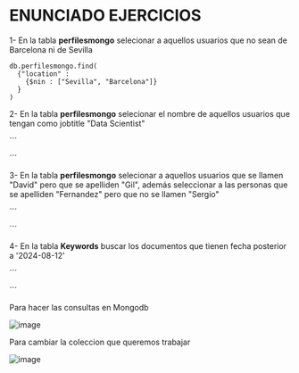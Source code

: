 # ENUNCIADO EJERCICIOS 

 1- En la tabla __perfilesmongo__ selecionar a aquellos usuarios que no sean de Barcelona ni de Sevilla 

```
db.perfilesmongo.find(
  {"location" :
    {$nin : ["Sevilla", "Barcelona"]}
  }
)

```
 
 2- En la tabla __perfilesmongo__ selecionar el nombre de aquellos usuarios que tengan como jobtitle "Data Scientist"
 
´´´

´´´
 
 3- En la tabla __perfilesmongo__ selecionar a aquellos usuarios que se llamen "David" pero que se apelliden "Gil", además seleccionar a las personas que se apelliden "Fernandez" pero que no se llamen "Sergio"

´´´

´´´

 4- En la tabla __Keywords__ buscar los documentos que tienen fecha posterior a '2024-08-12'

´´´

´´´


Para hacer las consultas en Mongodb 

![image](https://github.com/user-attachments/assets/83aee315-7b4d-40e6-a1cd-6e9ca339b28b)


Para cambiar la coleccion que queremos trabajar

![image](https://github.com/user-attachments/assets/93d357c6-feea-4a67-aa55-dc90be13f2d9)
